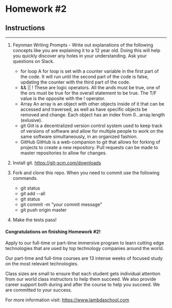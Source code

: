 # Homework #2

## Instructions
---
1. Feynman Writing Prompts - Write out explanations of the following concepts like you are explaining it to a 12 year old.  Doing this will help you quickly discover any holes in your understanding.  Ask your questions on Slack.

	* for loop
		A for loop is set with a counter variable in the first part of the code. It will run until the second part of the code is false, updating the counter with the third part of the code.
	* && || !
		These are logic operators. All the ands must be true, one of the ors must be true for the overall statement to be true. The T/F value is the opposite with the ! operator.
	* Array
	An array is an object with other objects inside of it that can be accessed and traversed, as well as have specific objects be removed and change. Each object has an index from 0...array.length (exlusive).
	* git
		Giit is a decentralized version control system used to keep track of versions of software and allow for multiple people to work on the same software simultaneously, in an organized fashion.
	* GitHub
		GitHub is a web-companion to git that allows for forking of projects to create a new repository. Pull requests can be made to master repositories to allow for changes.


2. Install git.  https://git-scm.com/downloads


3. Fork and clone this repo.  When you need to commit use the following commands.

	* git status
	* git add --all
	* git status
	* git commit -m "your commit message"
	* git push origin master


4. Make the tests pass!




#### Congratulations on finishing Homework #2!
Apply to our full-time or part-time immersive program to learn cutting edge technologies that are used by top technology companies around the world.

Our part-time and full-time courses are 13 intense weeks of focused study on the most relevant technologies.  

Class sizes are small to ensure that each student gets individual attention from our world class instructors to help them succeed.  We also provide career support both during and after the course to help you succeed.  We are committed to your success.

For more information visit: https://www.lambdaschool.com
